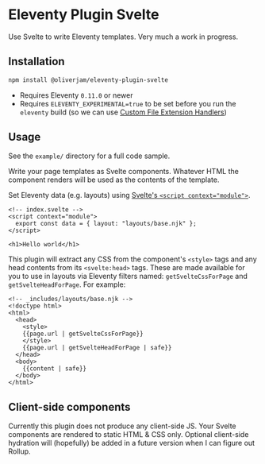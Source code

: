# Eleventy Plugin Svelte

Use Svelte to write Eleventy templates. Very much a work in progress.

## Installation

```sh
npm install @oliverjam/eleventy-plugin-svelte
```

- Requires Eleventy `0.11.0` or newer
- Requires `ELEVENTY_EXPERIMENTAL=true` to be set before you run the `eleventy` build (so we can use [Custom File Extension Handlers](https://github.com/11ty/eleventy/issues/117))

## Usage

See the `example/` directory for a full code sample.

Write your page templates as Svelte components. Whatever HTML the component renders will be used as the contents of the template.

Set Eleventy data (e.g. layouts) using [Svelte's `<script context="module">`](https://github.com/11ty/eleventy/issues/117).

```svelte
<!-- index.svelte -->
<script context="module">
  export const data = { layout: "layouts/base.njk" };
</script>

<h1>Hello world</h1>
```

This plugin will extract any CSS from the component's `<style>` tags and any head contents from its `<svelte:head>` tags. These are made available for you to use in layouts via Eleventy filters named: `getSvelteCssForPage` and `getSvelteHeadForPage`. For example:

```njk
<!-- _includes/layouts/base.njk -->
<!doctype html>
<html>
  <head>
    <style>
    {{page.url | getSvelteCssForPage}}
    </style>
    {{page.url | getSvelteHeadForPage | safe}}
  </head>
  <body>
    {{content | safe}}
  </body>
</html>
```

## Client-side components

Currently this plugin does not produce any client-side JS. Your Svelte components are rendered to static HTML & CSS only. Optional client-side hydration will (hopefully) be added in a future version when I can figure out Rollup.
